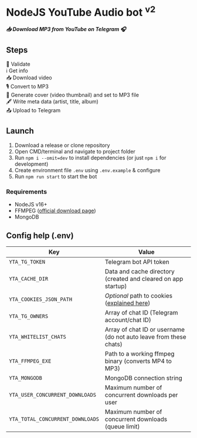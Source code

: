 # NodeJS YouTube Audio bot <sup>v2</sup>
***:inbox_tray: Download MP3 from YouTube on Telegram :headphones:***

## Steps
🔁 Validate  
ℹ️ Get info  
📥 Download video  
🎙 Convert to MP3  
📸 Generate cover (video thumbnail) and set to MP3 file  
🖋 Write meta data (artist, title, album)  
📤 Upload to Telegram  

## Launch
1. Download a release or clone repository
2. Open CMD/terminal and navigate to project folder
3. Run `npm i --omit=dev` to install dependencies (or just `npm i` for development)
4. Create environment file `.env` using `.env.example` & configure
5. Run `npm run start` to start the bot

### Requirements
- NodeJS v16+
- FFMPEG ([official download page](https://ffmpeg.org/download.html))
- MongoDB

## Config help (.env)
Key | Value
------------ | -------------
`YTA_TG_TOKEN` | Telegram bot API token
`YTA_CACHE_DIR` | Data and cache directory (created and cleared on app startup)
`YTA_COOKIES_JSON_PATH` | _Optional_ path to cookies ([explained here](https://www.npmjs.com/package/@distube/ytdl-core))
`YTA_TG_OWNERS` | Array of chat ID (Telegram account/chat ID)
`YTA_WHITELIST_CHATS` | Array of chat ID or username (do not auto leave from these chats)
`YTA_FFMPEG_EXE` | Path to a working ffmpeg binary (converts MP4 to MP3)
`YTA_MONGODB` | MongoDB connection string
`YTA_USER_CONCURRENT_DOWNLOADS` | Maximum number of concurrent downloads per user
`YTA_TOTAL_CONCURRENT_DOWNLOADS` | Maximum number of concurrent downloads (queue limit)
